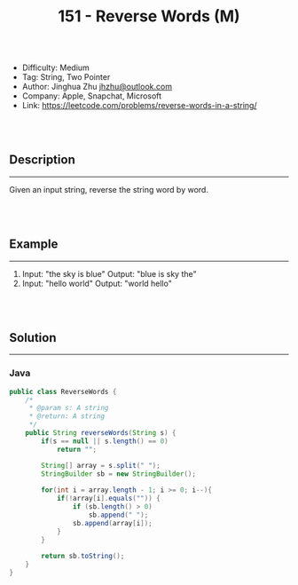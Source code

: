 # <center>151 - Reverse Words (M)</center> 



<br></br>

* Difficulty: Medium
* Tag: String, Two Pointer
* Author: Jinghua Zhu <jhzhu@outlook.com>
* Company: Apple, Snapchat, Microsoft
* Link: https://leetcode.com/problems/reverse-words-in-a-string/

<br></br>



## Description
----
Given an input string, reverse the string word by word.

<br></br>



## Example
----
1. Input:  "the sky is blue" Output:  "blue is sky the"
2. Input:  "hello world" Output:  "world hello"

<br></br>



## Solution
----
### Java
```java
public class ReverseWords {
	/*
     * @param s: A string
     * @return: A string
     */
    public String reverseWords(String s) {
    	if(s == null || s.length() == 0)
            return "";

        String[] array = s.split(" ");
        StringBuilder sb = new StringBuilder();
        
        for(int i = array.length - 1; i >= 0; i--){
            if(!array[i].equals("")) {
                if (sb.length() > 0)
                    sb.append(" ");
                sb.append(array[i]);
            }
        }
        
        return sb.toString();
    }
}
```